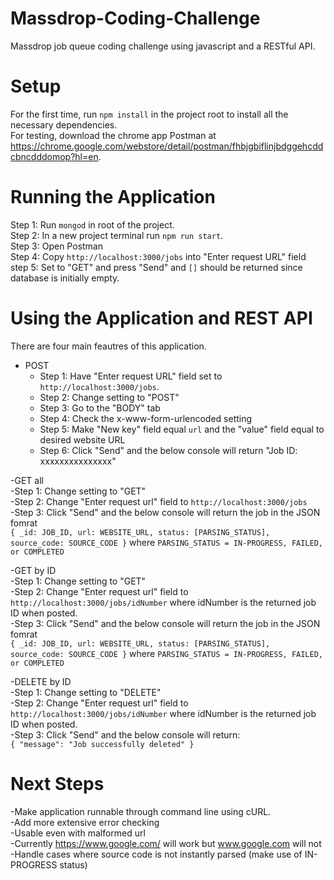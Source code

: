# Massdrop-Coding-Challenge
Massdrop job queue coding challenge using javascript and a RESTful API.

# Setup
For the first time, run `npm install` in the project root to install all the necessary dependencies.<br />
For testing, download the chrome app Postman at https://chrome.google.com/webstore/detail/postman/fhbjgbiflinjbdggehcddcbncdddomop?hl=en. <br />

# Running the Application
Step 1: Run `mongod` in root of the project.<br />
Step 2: In a new project terminal run `npm run start`.<br />
Step 3: Open Postman<br />
Step 4: Copy `http://localhost:3000/jobs` into "Enter request URL" field<br />
step 5: Set to "GET" and press "Send" and `[]` should be returned since database is initially empty.<br />

# Using the Application and REST API
There are four main feautres of this application.<br />
- POST<br />
  - Step 1: Have "Enter request URL" field set to `http://localhost:3000/jobs`.<br />
  - Step 2: Change setting to "POST"<br />
  - Step 3: Go to the "BODY" tab<br />
  - Step 4: Check the x-www-form-urlencoded setting<br />
  - Step 5: Make "New key" field equal `url` and the "value" field equal to desired website URL<br />
  - Step 6: Click "Send" and the below console will return "Job ID: xxxxxxxxxxxxxxx"<br />
  
 -GET all<br /> 
  -Step 1: Change setting to "GET"<br />
  -Step 2: Change "Enter request url" field to `http://localhost:3000/jobs`<br />
  -Step 3: Click "Send" and the below console will return the job in the JSON fomrat <br />
    ```
     {
      _id: JOB_ID,
      url: WEBSITE_URL,
      status: [PARSING_STATUS],
      source_code: SOURCE_CODE
     }
     ```
     where `PARSING_STATUS = IN-PROGRESS, FAILED, or COMPLETED`<br />
     
 -GET by ID<br />
  -Step 1: Change setting to "GET"<br />
  -Step 2: Change "Enter request url" field to `http://localhost:3000/jobs/idNumber` where idNumber is the returned job ID when posted.<br />
  -Step 3: Click "Send" and the below console will return the job in the JSON fomrat <br />
    ```
    {
      _id: JOB_ID,
      url: WEBSITE_URL,
      status: [PARSING_STATUS],
      source_code: SOURCE_CODE
     }
     ```
     where `PARSING_STATUS = IN-PROGRESS, FAILED, or COMPLETED`<br />
     
  -DELETE by ID<br />
   -Step 1: Change setting to "DELETE"<br />
   -Step 2: Change "Enter request url" field to `http://localhost:3000/jobs/idNumber` where idNumber is the returned job ID when posted.<br />
   -Step 3: Click "Send" and the below console will return:<br />
    ```
     {
      "message": "Job successfully deleted"
     }
     ```
      
# Next Steps
  -Make application runnable through command line using cURL. <br />
  -Add more extensive error checking<br />
  -Usable even with malformed url<br />
    -Currently https://www.google.com/ will work but www.google.com will not<br />
  -Handle cases where source code is not instantly parsed (make use of IN-PROGRESS status)
